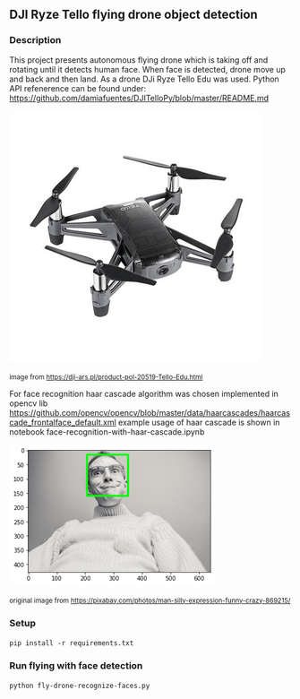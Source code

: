 ## DJI Ryze Tello flying drone object detection

### Description
This project presents autonomous flying drone which is taking off and rotating until it detects human face.
When face is detected, drone move up and back and then land.
As a drone DJi Ryze Tello Edu was used. Python API refenerence can be found under:
https://github.com/damiafuentes/DJITelloPy/blob/master/README.md

<img src="tello.jpg">

<small>image from https://dji-ars.pl/product-pol-20519-Tello-Edu.html</small>

For face recognition haar cascade algorithm was chosen implemented in opencv lib
https://github.com/opencv/opencv/blob/master/data/haarcascades/haarcascade_frontalface_default.xml
example usage of haar cascade is shown in notebook face-recognition-with-haar-cascade.ipynb 

<img src="face_detect.png">

<small>original image from https://pixabay.com/photos/man-silly-expression-funny-crazy-869215/</small>

### Setup
`pip install -r requirements.txt`

### Run flying with face detection
`python fly-drone-recognize-faces.py`